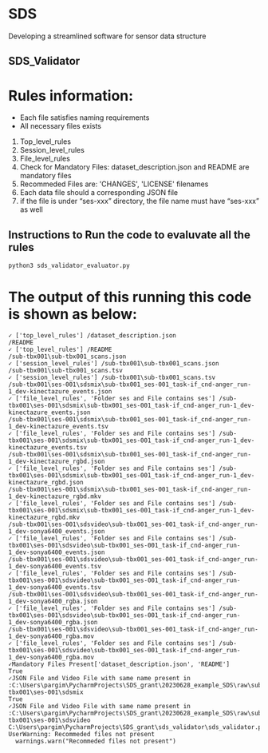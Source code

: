 # SDS
Developing a streamlined software for sensor data structure
## SDS_Validator 
# Rules information:
-	Each file satisfies naming requirements
-	All necessary files exists
1. Top_level_rules    
2. Session_level_rules
3. File_level_rules
4. Check for Mandatory Files: dataset_description.json and README are mandatory files
5. Recommeded Files are: 'CHANGES', 'LICENSE' filenames
6. Each data file should a corresponding JSON file
7. if the file is under “ses-xxx” directory, the file name must have “ses-xxx” as well

## Instructions to Run the code to evaluvate all the rules

```
python3 sds_validator_evaluator.py
```

# The output of this running this code is shown as below:

```
✓ ['top_level_rules'] /dataset_description.json
/README
✓ ['top_level_rules'] /README
/sub-tbx001\sub-tbx001_scans.json
✓ ['session_level_rules'] /sub-tbx001\sub-tbx001_scans.json
/sub-tbx001\sub-tbx001_scans.tsv
✓ ['session_level_rules'] /sub-tbx001\sub-tbx001_scans.tsv
/sub-tbx001\ses-001\sdsmix\sub-tbx001_ses-001_task-if_cnd-anger_run-1_dev-kinectazure_events.json
✓ ['file_level_rules', 'Folder ses and File contains ses'] /sub-tbx001\ses-001\sdsmix\sub-tbx001_ses-001_task-if_cnd-anger_run-1_dev-kinectazure_events.json
/sub-tbx001\ses-001\sdsmix\sub-tbx001_ses-001_task-if_cnd-anger_run-1_dev-kinectazure_events.tsv
✓ ['file_level_rules', 'Folder ses and File contains ses'] /sub-tbx001\ses-001\sdsmix\sub-tbx001_ses-001_task-if_cnd-anger_run-1_dev-kinectazure_events.tsv
/sub-tbx001\ses-001\sdsmix\sub-tbx001_ses-001_task-if_cnd-anger_run-1_dev-kinectazure_rgbd.json
✓ ['file_level_rules', 'Folder ses and File contains ses'] /sub-tbx001\ses-001\sdsmix\sub-tbx001_ses-001_task-if_cnd-anger_run-1_dev-kinectazure_rgbd.json
/sub-tbx001\ses-001\sdsmix\sub-tbx001_ses-001_task-if_cnd-anger_run-1_dev-kinectazure_rgbd.mkv
✓ ['file_level_rules', 'Folder ses and File contains ses'] /sub-tbx001\ses-001\sdsmix\sub-tbx001_ses-001_task-if_cnd-anger_run-1_dev-kinectazure_rgbd.mkv
/sub-tbx001\ses-001\sdsvideo\sub-tbx001_ses-001_task-if_cnd-anger_run-1_dev-sonya6400_events.json
✓ ['file_level_rules', 'Folder ses and File contains ses'] /sub-tbx001\ses-001\sdsvideo\sub-tbx001_ses-001_task-if_cnd-anger_run-1_dev-sonya6400_events.json
/sub-tbx001\ses-001\sdsvideo\sub-tbx001_ses-001_task-if_cnd-anger_run-1_dev-sonya6400_events.tsv
✓ ['file_level_rules', 'Folder ses and File contains ses'] /sub-tbx001\ses-001\sdsvideo\sub-tbx001_ses-001_task-if_cnd-anger_run-1_dev-sonya6400_events.tsv
/sub-tbx001\ses-001\sdsvideo\sub-tbx001_ses-001_task-if_cnd-anger_run-1_dev-sonya6400_rgba.json
✓ ['file_level_rules', 'Folder ses and File contains ses'] /sub-tbx001\ses-001\sdsvideo\sub-tbx001_ses-001_task-if_cnd-anger_run-1_dev-sonya6400_rgba.json
/sub-tbx001\ses-001\sdsvideo\sub-tbx001_ses-001_task-if_cnd-anger_run-1_dev-sonya6400_rgba.mov
✓ ['file_level_rules', 'Folder ses and File contains ses'] /sub-tbx001\ses-001\sdsvideo\sub-tbx001_ses-001_task-if_cnd-anger_run-1_dev-sonya6400_rgba.mov
✓Mandatory Files Present['dataset_description.json', 'README']
True
✓JSON File and Video File with same name present in :C:\Users\pargim\PycharmProjects\SDS_grant\20230628_example_SDS\raw\sub-tbx001\ses-001\sdsmix
True
✓JSON File and Video File with same name present in :C:\Users\pargim\PycharmProjects\SDS_grant\20230628_example_SDS\raw\sub-tbx001\ses-001\sdsvideo
C:\Users\pargim\PycharmProjects\SDS_grant\sds_validator\sds_validator.py:211: UserWarning: Recommeded files not present
  warnings.warn("Recommeded files not present")
```
